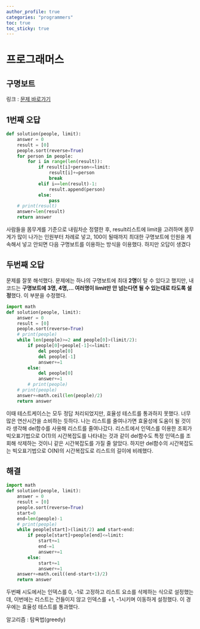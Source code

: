 ```yaml
---
author_profile: true
categories: "programmers"
toc: true
toc_sticky: true
---
```

# 프로그래머스
## 구명보트

링크 : [문제 바로가기](https://school.programmers.co.kr/learn/courses/30/lessons/42885)


## 1번째 오답

```python
def solution(people, limit):
    answer = 0
    result = [0]
    people.sort(reverse=True)
    for person in people:
        for i in range(len(result)):
            if result[i]+person<=limit:
                result[i]+=person
                break
            elif i==len(result)-1:
                result.append(person)
            else:
                pass
    # print(result)
    answer=len(result)
    return answer
```

사람들을 몸무게를 기준으로 내림차순 정렬한 후, result리스트에 limit을 고려하며 몸무게가 많이 나가는 인원부터 차례로 넣고, 100이 될때까지 최대한 구명보트에 인원을 계속해서 넣고 안되면 다음 구명보트를 이용하는 방식을 이용했다. 하지만 오답이 생겼다

## 두번째 오답
문제를 잘못 해석했다. 문제에는 하나의 구명보트에 최대 **2명**이 탈 수 있다고 했지만, 내 코드는 **구명보트에 3명, 4명,... 여러명이 limit만 안 넘는다면 될 수 있는대로 타도록 설정**했다. 이 부분을 수정했다.

```python
import math
def solution(people, limit):
    answer = 0
    result = [0]
    people.sort(reverse=True)
    # print(people)
    while len(people)>=2 and people[0]>(limit/2):
        if people[0]+people[-1]<=limit:
            del people[0]
            del people[-1]
            answer+=1
        else:
            del people[0]
            answer+=1
        # print(people)
    # print(people)
    answer+=math.ceil(len(people)/2)
    return answer
```

이때 테스트케이스는 모두 정답 처리되었지만, 효율성 테스트를 통과하지 못했다. 너무 많은 연산시간을 소비하는 듯하다. 나는 리스트를 줄여나가면 효울성에 도움이 될 것이라 생각해 del함수를 사용해 리스트를 줄여나갔다. 리스트에서 인덱스를 이용한 조회가 빅오표기법으로 O(1)의 시간복잡도를 나타내는 것과 같이 del함수도 특정 인덱스를 조회해 삭제하는 것이니 같은 시간복잡도를 가질 줄 알았다. 하지만 del함수의 시간복잡도는 빅오표기법으로 O(N)의 시간복잡도로 리스트의 길이에 비례했다.

## 해결

```python
import math
def solution(people, limit):
    answer = 0
    result = [0]
    people.sort(reverse=True)
    start=0
    end=len(people)-1
    # print(people)
    while people[start]>(limit/2) and start<end:
        if people[start]+people[end]<=limit:
            start+=1
            end-=1
            answer+=1
        else:
            start+=1
            answer+=1
    answer+=math.ceil((end-start+1)/2)
    return answer

```

두번째 시도에서는 인덱스를 0, -1로 고정하고 리스트 요소를 삭제하는 식으로 설정했는데, 이번에는 리스트는 건들이지 않고 인덱스를 +1, -1시키며 이동하게 설정했다. 이 경우에는 효율성 테스트를 통과했다.

 


알고리즘 : 탐욕법(greedy)